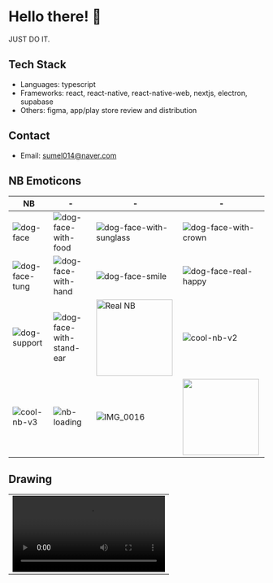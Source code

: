 # Hello there! 👋
JUST DO IT.

## Tech Stack

- Languages: typescript
- Frameworks: react, react-native, react-native-web, nextjs, electron, supabase
- Others: figma, app/play store review and distribution

## Contact

- Email: sumel014@naver.com

## NB Emoticons

| NB | - | - | - |
|---------|---------|---------|---------|
| ![dog-face](https://github.com/WayneKim92/WayneKim92/assets/75321423/0f039b4a-d174-46e5-99c4-4045c7810946) | ![dog-face-with-food](https://github.com/WayneKim92/WayneKim92/assets/75321423/38ea629c-029b-43f0-87ef-c3f1f67c1ea8) | ![dog-face-with-sunglass](https://github.com/WayneKim92/WayneKim92/assets/75321423/c7b674cc-e1a3-4025-84a8-cdbd793987d0) | ![dog-face-with-crown](https://github.com/WayneKim92/WayneKim92/assets/75321423/7d47dd5b-c605-4fec-b594-f7d78bc66fe9) | ![dog-face-with-stand-ear](https://github.com/WayneKim92/WayneKim92/assets/75321423/38ee56da-14fd-416c-a46f-e177c02fadd3) |
| ![dog-face-tung](https://github.com/WayneKim92/WayneKim92/assets/75321423/731d86eb-e322-4f38-a2ea-63a69b68b71d) | ![dog-face-with-hand](https://github.com/WayneKim92/WayneKim92/assets/75321423/63ad22be-3b46-4f34-9f48-27ea091cf3f5) | ![dog-face-smile](https://github.com/WayneKim92/WayneKim92/assets/75321423/5a7e52cb-93c3-44be-b0a6-97ab551bc741) | ![dog-face-real-happy](https://github.com/WayneKim92/WayneKim92/assets/75321423/f75ca3b4-4b39-4ae4-bf60-1ea17f14fea5)
| ![dog-support](https://github.com/WayneKim92/WayneKim92/assets/75321423/5cccac1f-412f-4e35-b166-fc65fd509bda) | ![dog-face-with-stand-ear](https://github.com/WayneKim92/WayneKim92/assets/75321423/6103262c-093a-4406-801b-5618d89a2069) | <img src="https://github.com/WayneKim92/WayneKim92/assets/75321423/7af89392-ec4b-47a1-8d5a-0e0476c63a1b" alt="Real NB" height="150" /> | ![cool-nb-v2](https://github.com/WayneKim92/WayneKim92/assets/75321423/29343ad1-8a3e-40af-b31d-af94e1c12fbc)
|![cool-nb-v3](https://github.com/WayneKim92/WayneKim92/assets/75321423/ec2fe2f1-1eff-4946-92cd-e07953ba10e3) | ![nb-loading](https://github.com/WayneKim92/WayneKim92/assets/75321423/5c2832cf-0ad3-4d28-99fb-1e4cae5705e1) | ![IMG_0016](https://github.com/WayneKim92/WayneKim92/assets/75321423/4a189a70-0cac-412c-91b5-cbb613186a57) | <img src="https://github.com/user-attachments/assets/cab21779-9bc0-4e9a-8119-8290a25f3bbd" width="150" />


 
## Drawing
<table>
  <tr>
    <td>
      <video src="https://github.com/WayneKim92/WayneKim92/assets/75321423/47d4f0f8-9344-41e5-a27c-0e3c0b8aeb62" alt="0~2100" />
    </td>
  </tr>
</table>
